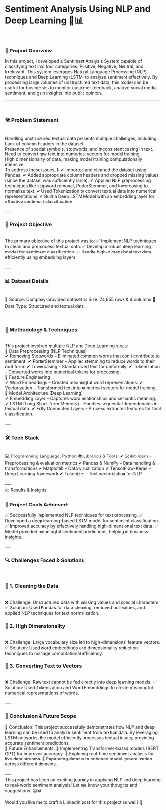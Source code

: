 
<h1>Sentiment Analysis Using NLP and Deep Learning 🧠📊</h1>
<br>
<h3>📌 Project Overview</h3>

In this project, I developed a Sentiment Analysis System capable of classifying text into four categories: Positive, Negative, Neutral, and Irrelevant. This system leverages Natural Language Processing (NLP) techniques and Deep Learning (LSTM) to analyze sentiment effectively. By processing large volumes of unstructured text data, this model can be useful for businesses to monitor customer feedback, analyze social media sentiment, and gain insights into public opinion.
<br>

---
<br>
<h3>🛠 Problem Statement</h3>
<br>
Handling unstructured textual data presents multiple challenges, including:
<br>
Lack of column headers in the dataset.
<br>
Presence of special symbols, stopwords, and inconsistent casing in text.
<br>
Need to convert raw text into numerical vectors for model training.
<br>
High dimensionality of data, making model training computationally intensive.
<br>
To address these issues, I:
✔ Imported and cleaned the dataset using Pandas.
✔ Added appropriate column headers and dropped missing values (since the dataset was sufficiently large).
✔ Applied NLP preprocessing techniques like stopword removal, PorterStemmer, and lowercasing to normalize text.
✔ Used Tokenization to convert textual data into numerical representations.
✔ Built a Deep LSTM Model with an embedding layer for effective sentiment classification.
<br>
<br>
---
<br>
<h3>🎯 Project Objective</h3>
<br>
The primary objective of this project was to:
✅ Implement NLP techniques to clean and preprocess textual data.
✅ Develop a robust deep learning model for sentiment classification.
✅ Handle high-dimensional text data efficiently using embedding layers.
<br>
<br>
---
<br>
<h3>📊 Dataset Details</h3>
<br>
📁 Source: Company-provided dataset
📊 Size: 74,655 rows & 4 columns
📌 Data Type: Structured and textual data
<br>
<br>
---

<h3>📌 Methodology & Techniques</h3>
<br>
This project involved multiple NLP and Deep Learning steps:
<br>
🔹 Data Preprocessing (NLP Techniques)
<br>
✔ Removing Stopwords – Eliminated common words that don’t contribute to sentiment.
✔ PorterStemmer – Applied stemming to reduce words to their root form.
✔ Lowercasing – Standardized text for uniformity.
✔ Tokenization – Converted words into numerical tokens for processing.
<br>
🔹 Feature Engineering
<br>
✔ Word Embeddings – Created meaningful word representations.
✔ Vectorization – Transformed text into numerical vectors for model training.
<br>
🔹 Model Architecture (Deep Learning)
<br>
✔ Embedding Layer – Captures word relationships and semantic meaning.
✔ LSTM (Long Short-Term Memory) – Handles sequential dependencies in textual data.
✔ Fully Connected Layers – Process extracted features for final classification.
<br>
<br>
---
<br>
<h3>🛠 Tech Stack</h3>
<br>
💻 Programming Language: Python
📚 Libraries & Tools:
✔ Scikit-learn – Preprocessing & evaluation metrics
✔ Pandas & NumPy – Data handling & transformations
✔ Matplotlib – Data visualization
✔ TensorFlow-Keras – Deep Learning framework
✔ Tokenizer – Text vectorization for NLP
<br>
<br>
---
<br>
📈 Results & Insights
<br>
<h3>🚀 Project Goals Achieved:</h3>
✅ Successfully implemented NLP techniques for text processing.
✅ Developed a deep learning-based LSTM model for sentiment classification.
✅ Improved accuracy by effectively handling high-dimensional text data.
✅ Model provided meaningful sentiment predictions, helping in business insights.
<br>
<br>
---
<br>
<h3>🔍 Challenges Faced & Solutions</h3>
<br>
<h3>📌 1. Cleaning the Data</h3>
<br>
❌ Challenge: Unstructured data with missing values and special characters.
✅ Solution: Used Pandas for data cleaning, removed null values, and applied NLP techniques for text normalization.
<br>
<h3>📌 2. High Dimensionality</h3>
<br>
❌ Challenge: Large vocabulary size led to high-dimensional feature vectors.
✅ Solution: Used word embeddings and dimensionality reduction techniques to manage computational efficiency.
<br>
<h3>📌 3. Converting Text to Vectors</h3>
<br>
❌ Challenge: Raw text cannot be fed directly into deep learning models.
✅ Solution: Used Tokenization and Word Embeddings to create meaningful numerical representations of words.
<br>
<br>
---
<br>
<h3>🔮 Conclusion & Future Scope</h3>
📌 Conclusion:
This project successfully demonstrates how NLP and deep learning can be used to analyze sentiment from textual data. By leveraging LSTM networks, the model efficiently processes textual inputs, providing accurate sentiment predictions.
<br>
🚀 Future Enhancements:
🔹 Implementing Transformer-based models (BERT, GPT) for improved accuracy.
🔹 Exploring real-time sentiment analysis for live data streams.
🔹 Expanding dataset to enhance model generalization across different domains.
<br>
<br>
---
<br>
This project has been an exciting journey in applying NLP and deep learning to real-world sentiment analysis! Let me know your thoughts and suggestions. 😊📊

Would you like me to craft a LinkedIn post for this project as well? 🚀
